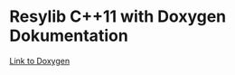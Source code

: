 # Resylib C++11 with Doxygen Dokumentation

[Link to Doxygen](https://deeply-embedded.github.io/doxygen/html/index.html)


